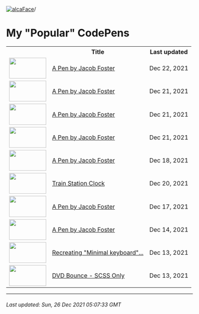 [![alcaFace](https://camo.githubusercontent.com/2ee094c4af74cb0ec2e19388fccfb809837623e3/68747470733a2f2f7374617469632d63646e2e6a74766e772e6e65742f656d6f7469636f6e732f76312f3332383632362f312e30)](https://twitch.tv/Alca)/

# My "Popular" CodePens

<table>
	<tr>
		<th></th>
		<th>Title</th>
		<th>Last updated</th>
	</tr>
	<tr>
		<td><a href="https://codepen.io/Alca/pen/bGorWvV" rel="nofollow"><img src="https://codepen.io/alca/pen/bGorWvV/image/default.png" width="100" height="56.25"></a></td>
		<td><a href="https://codepen.io/Alca/pen/bGorWvV" rel="nofollow">A Pen by Jacob Foster</a></td>
		<td>Dec 22, 2021</td>
	</tr>
	<tr>
		<td><a href="https://codepen.io/Alca/pen/XWeadNg" rel="nofollow"><img src="https://codepen.io/alca/pen/XWeadNg/image/default.png" width="100" height="56.25"></a></td>
		<td><a href="https://codepen.io/Alca/pen/XWeadNg" rel="nofollow">A Pen by Jacob Foster</a></td>
		<td>Dec 21, 2021</td>
	</tr>
	<tr>
		<td><a href="https://codepen.io/Alca/pen/vYeJLVR" rel="nofollow"><img src="https://codepen.io/alca/pen/vYeJLVR/image/default.png" width="100" height="56.25"></a></td>
		<td><a href="https://codepen.io/Alca/pen/vYeJLVR" rel="nofollow">A Pen by Jacob Foster</a></td>
		<td>Dec 21, 2021</td>
	</tr>
	<tr>
		<td><a href="https://codepen.io/Alca/pen/rNGwqgK" rel="nofollow"><img src="https://codepen.io/alca/pen/rNGwqgK/image/default.png" width="100" height="56.25"></a></td>
		<td><a href="https://codepen.io/Alca/pen/rNGwqgK" rel="nofollow">A Pen by Jacob Foster</a></td>
		<td>Dec 21, 2021</td>
	</tr>
	<tr>
		<td><a href="https://codepen.io/Alca/pen/vYemqGK" rel="nofollow"><img src="https://codepen.io/alca/pen/vYemqGK/image/default.png" width="100" height="56.25"></a></td>
		<td><a href="https://codepen.io/Alca/pen/vYemqGK" rel="nofollow">A Pen by Jacob Foster</a></td>
		<td>Dec 18, 2021</td>
	</tr>
	<tr>
		<td><a href="https://codepen.io/Alca/pen/poWPQXX" rel="nofollow"><img src="https://codepen.io/alca/pen/poWPQXX/image/default.png" width="100" height="56.25"></a></td>
		<td><a href="https://codepen.io/Alca/pen/poWPQXX" rel="nofollow">Train Station Clock</a></td>
		<td>Dec 20, 2021</td>
	</tr>
	<tr>
		<td><a href="https://codepen.io/Alca/pen/QWqvjoP" rel="nofollow"><img src="https://codepen.io/alca/pen/QWqvjoP/image/default.png" width="100" height="56.25"></a></td>
		<td><a href="https://codepen.io/Alca/pen/QWqvjoP" rel="nofollow">A Pen by Jacob Foster</a></td>
		<td>Dec 17, 2021</td>
	</tr>
	<tr>
		<td><a href="https://codepen.io/Alca/pen/yLzVvYx" rel="nofollow"><img src="https://codepen.io/alca/pen/yLzVvYx/image/default.png" width="100" height="56.25"></a></td>
		<td><a href="https://codepen.io/Alca/pen/yLzVvYx" rel="nofollow">A Pen by Jacob Foster</a></td>
		<td>Dec 14, 2021</td>
	</tr>
	<tr>
		<td><a href="https://codepen.io/Alca/pen/vYeyOwd" rel="nofollow"><img src="https://codepen.io/alca/pen/vYeyOwd/image/default.png" width="100" height="56.25"></a></td>
		<td><a href="https://codepen.io/Alca/pen/vYeyOwd" rel="nofollow">Recreating "Minimal keyboard"...</a></td>
		<td>Dec 13, 2021</td>
	</tr>
	<tr>
		<td><a href="https://codepen.io/Alca/pen/WNZwKRo" rel="nofollow"><img src="https://codepen.io/alca/pen/WNZwKRo/image/default.png" width="100" height="56.25"></a></td>
		<td><a href="https://codepen.io/Alca/pen/WNZwKRo" rel="nofollow">DVD Bounce - SCSS Only</a></td>
		<td>Dec 13, 2021</td>
	</tr>
</table>

---

###### Last updated: Sun, 26 Dec 2021 05:07:33 GMT
